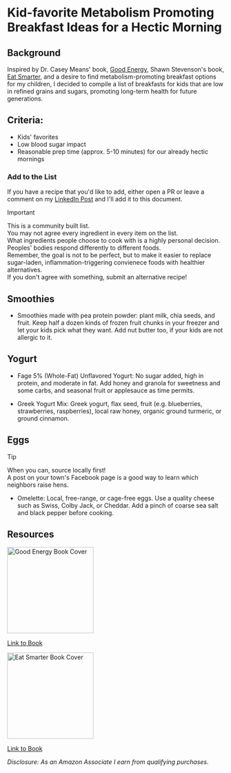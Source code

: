 # Kid-favorite Metabolism Promoting Breakfast Ideas for a Hectic Morning

## Background

Inspired by Dr. Casey Means' book, [Good Energy][1], Shawn Stevenson's book, [Eat Smarter][2], and a desire to find metabolism-promoting breakfast options for my children, 
I decided to compile a list of breakfasts for kids that are low in refined grains and sugars, promoting long-term health for future generations. 

## Criteria:
- Kids' favorites
- Low blood sugar impact
- Reasonable prep time (approx. 5-10 minutes) for our already hectic mornings

### Add to the List

If you have a recipe that you'd like to add, either open a PR or leave a comment on my [LinkedIn Post](https://www.linkedin.com/posts/bithippie_nutrition-breakfastideas-healthyeating-activity-7204488966199283712-CRHh) and I'll add it to this document. 

> [!IMPORTANT]
>
> This is a community built list. \
> You may not agree every ingredient in every item on the list. \
> What ingredients people choose to cook with is a highly personal decision. \
> Peoples' bodies respond differently to different foods. \
> Remember, the goal is not to be perfect, but to make it easier to replace sugar-laden, inflammation-triggering convienece foods with healthier alternatives. \
> If you don't agree with something, submit an alternative recipe!

## Smoothies

- Smoothies made with pea protein powder: plant milk, chia seeds, and fruit. Keep half a dozen kinds of frozen fruit chunks in your freezer and let your kids pick what they want. Add nut butter too, if your kids are not allergic to it.

## Yogurt

- Fage 5% (Whole-Fat) Unflavored Yogurt: No sugar added, high in protein, and moderate in fat. Add honey and granola for sweetness and some carbs, and seasonal fruit or applesauce as time permits.

- Greek Yogurt Mix: Greek yogurt, flax seed, fruit (e.g. blueberries, strawberries, raspberries), local raw honey, organic ground turmeric, or ground cinnamon.

## Eggs
> [!TIP]
>
> When you can, source locally first! \
> A post on your town's Facebook page is a good way to learn which neighbors raise hens.

- Omelette: Local, free-range, or cage-free eggs. Use a quality cheese such as Swiss, Colby Jack, or Cheddar. Add a pinch of coarse sea salt and black pepper before cooking. 

## Resources
<a href="https://amzn.to/3VCBHtH">
  <img 
    alt="Good Energy Book Cover" 
    src="https://m.media-amazon.com/images/I/71KTwO53SnL._SL1500_.jpg"
    float="left"
    width="200"
  />
</a>

[Link to Book][1]

<a href="https://amzn.to/4csOYvM">
  <img 
    alt="Eat Smarter Book Cover" 
    src="https://m.media-amazon.com/images/I/719eqXYIiSL._SL1500_.jpg"
    float="left"
    width="200" />
</a>

[Link to Book][2]


_Disclosure: As an Amazon Associate I earn from qualifying purchases._


<!-- Good Energy --> 
[1]: https://amzn.to/3VCBHtH
<!-- Eat Smarter Family Cookbook--> 
[2]: https://amzn.to/4csOYvM